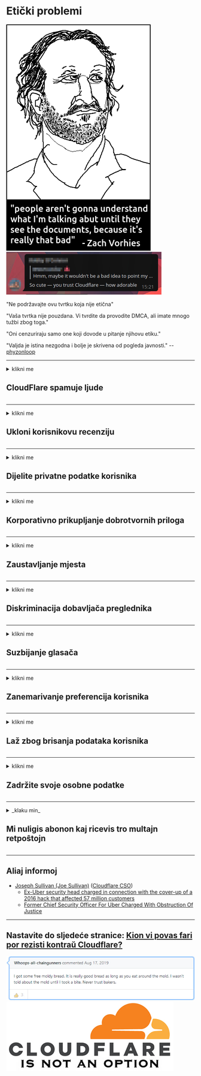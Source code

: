 # Etički problemi

![](../image/itsreallythatbad.jpg)
![](../image/telegram/c81238387627b4bfd3dcd60f56d41626.jpg)

"Ne podržavajte ovu tvrtku koja nije etična"

"Vaša tvrtka nije pouzdana. Vi tvrdite da provodite DMCA, ali imate mnogo tužbi zbog toga."

"Oni cenzuriraju samo one koji dovode u pitanje njihovu etiku."

"Valjda je istina nezgodna i bolje je skrivena od pogleda javnosti."  -- [phyzonloop](https://twitter.com/phyzonloop)


---


<details>
<summary>klikni me

## CloudFlare spamuje ljude
</summary>


Cloudflare šalje neželjenu e-poštu ne-Cloudflare korisnicima.

- Pošaljite e-poštu samo pretplatnicima koji su se prijavili
- Kad korisnik kaže "stani", prestani slati e-poštu

To je tako jednostavno. Ali Cloudflare ne zanima.
Cloudflare je rekao kako korištenje njihove usluge može zaustaviti sve neželjene pošte ili napadače.
Kako možemo zaustaviti Cloudflare bez aktiviranja Cloudflare-a?


| 🖼 | 🖼 |
| --- | --- |
| ![](../image/cfspam01.jpg) | ![](../image/cfspam03.jpg) |
| ![](../image/cfspam02.jpg) | ![](../image/cfspambrittany.jpg)<br>![](../image/cfspamtwtr.jpg) |

</details>

---

<details>
<summary>klikni me

## Ukloni korisnikovu recenziju
</summary>


Negativne kritike cenzure oblaka.
Ako objavite tekst protiv Cloudflare na Twitteru, imate priliku dobiti odgovor zaposlenika Cloudflare porukom "Ne, nije".
Ako na bilo kojem mjestu recenzije objavite negativnu recenziju, oni će je pokušati cenzurirati.


| 🖼 | 🖼 |
| --- | --- |
| ![](../image/cfcenrev_01.jpg)<br>![](../image/cfcenrev_02.jpg) | ![](../image/cfcenrev_03.jpg) |

</details>

---

<details>
<summary>klikni me

## Dijelite privatne podatke korisnika
</summary>


Cloudflare ima ogroman problem uznemiravanja.
Cloudflare dijeli osobne podatke onih koji se žale na hostovane web stranice.
Ponekad od vas traže da navedete svoju osobnu iskaznicu.
Ako ne želite biti maltretirani, napadnuti, pretučeni ili ubijeni, bolje se klonite web mjesta Cloudflared.


| 🖼 | 🖼 |
| --- | --- |
| ![](../image/cfdox_what.jpg) | ![](../image/cfdox_swat.jpg) |
| ![](../image/cfdox_kill.jpg) | ![](../image/cfdox_threat.jpg) |
| ![](../image/cfdox_dox.jpg) | ![](../image/cfdox_ex1.jpg)<br>![](../image/cfdox_ex2.jpg) |

</details>

---

<details>
<summary>klikni me

## Korporativno prikupljanje dobrotvornih priloga
</summary>


CloudFlare traži dobrotvorne priloge.
Prilično je grozno da bi američka korporacija tražila dobročinstvo zajedno s neprofitnim organizacijama koje imaju dobre prilike.
Ako volite blokirati ljude ili gubiti vrijeme drugih ljudi, možda biste htjeli naručiti neke pizze za zaposlenike Cloudflare-a.


![](../image/cfdonate.jpg)

</details>

---

<details>
<summary>klikni me

## Zaustavljanje mjesta
</summary>


Što ćete učiniti ako vaše web mjesto naglo padne?
Postoje izvješća da Cloudflare bez ikakvog upozorenja briše konfiguraciju korisnika ili zaustavlja uslugu bez ikakvog upozorenja.
Predlažemo vam da pronađete boljeg davatelja usluga.

![](../image/cftmnt.jpg)

</details>

---

<details>
<summary>klikni me

## Diskriminacija dobavljača preglednika
</summary>


CloudFlare daje preferencijalni tretman onima koji koriste Firefox, dok pruža neprijateljski tretman korisnicima koji ne koriste Tor-Browser preko Tora.
Korisnici koji s pravom odbiju izvršavati ne-besplatan JavaScript također primaju neprijateljski tretman.
Ta nejednakost u pristupu predstavlja zloupotrebu neutralnosti mreže i zlouporabu moći.

![](../image/browdifftbcx.gif)

- Lijevo: Tor preglednik, desno: Chrome. Ista IP adresa.

![](../image/browserdiff.jpg)

- Lijevo: preglednik Tor Browser Javascript onemogućen, kolačić omogućen
- Desno: omogućen je JavaScript Javascript, kolačić onemogućen

![](../image/cfsiryoublocked.jpg)

- QuteBrowser (manji preglednik) bez Tor (Clearnet IP)

| ***preglednik*** | ***Pristup liječenju*** |
| --- | --- |
| Tor Browser (Javascript omogućen) | pristup je dozvoljen |
| Firefox (Javascript omogućen) | pristup degradiran |
| Chromium (Javascript omogućen) | pristup degradiran |
| Chromium or Firefox (Javascript onemogućen) | pristup odbijen |
| Chromium or Firefox (Kolačić je onemogućen) | pristup odbijen |
| QuteBrowser | pristup odbijen |
| lynx | pristup odbijen |
| w3m | pristup odbijen |
| wget | pristup odbijen |


Zašto ne biste pomoću gumba Audio riješili jednostavan izazov?

Da, postoji gumb za zvuk, ali to ne radi uvijek preko Tor.
Ovu poruku dobit ćete kada je kliknete:

```
Pokušajte ponovno kasnije
Vaše računalo ili mreža možda šalju automatizirane upite.
Da bismo zaštitili naše korisnike, trenutno ne možemo obraditi vaš zahtjev.
Za više detalja posjetite našu stranicu pomoći
```

</details>

---

<details>
<summary>klikni me

## Suzbijanje glasača
</summary>


Birači u američkim državama registriraju se kako bi u konačnici glasovali putem web stranice državnog tajnika u državi u kojoj borave.
Republički uredi pod državnim tajnicima sudjeluju u suzbijanju birača putem web mjesta državnog tajnika putem Cloudflare-a.
Cloudflare-ovo neprijateljsko postupanje s Torovim korisnicima, njegova MITM-ova pozicija kao centralizirana globalna točka nadzora i njegova ukupna štetna uloga čini potencijalne birače oklijevati s registracijom.
Liberali posebno prihvaćaju privatnost.
Obrasci za registraciju birača prikupljaju osjetljive podatke o političkom naklonosti birača, osobnoj fizičkoj adresi, broju socijalnog osiguranja i datumu rođenja.
Većina država javno čini sve dostupne podskupine tih podataka, ali Cloudflare sve te podatke vidi kada se netko registrira za glasovanje.

Imajte na umu da registracija na papiru ne zaobilazi Cloudflare jer će zaposlenici tajnika državnih službi za unos podataka vjerojatno koristiti web stranicu Cloudflare za unos podataka.

| 🖼 | 🖼 |
| --- | --- |
| ![](../image/cfvotm_01.jpg) | ![](../image/cfvotm_02.jpg) |

- Change.org je poznata web stranica za prikupljanje glasova i poduzimanje akcija.
“ljudi svugdje započinju kampanje, mobiliziraju pristaše i rade s donositeljima odluka na pronalaženju rješenja.”
Nažalost, mnogi ljudi uopće ne mogu vidjeti change.org zbog Cloudflare-ovog agresivnog filtra.
Blokirano im je potpisivanje peticije, što ih isključuje iz demokratskog procesa.
Korištenje druge platforme bez oblaka poput OpenPetition pomaže u uklanjanju problema.

| 🖼 | 🖼 |
| --- | --- |
| ![](../image/changeorgasn.jpg) | ![](../image/changeorgtor.jpg) |

- Cloudflareov "atenski projekt" nudi besplatnu zaštitu na razini poduzeća na državnim i lokalnim web mjestima za izbore.
Oni su rekli da "njihovi birači mogu pristupiti informacijama o izborima i registraciji birača", ali to je laž, jer mnogi ljudi jednostavno ne mogu pregledavati web mjesto.

</details>

---

<details>
<summary>klikni me

## Zanemarivanje preferencija korisnika
</summary>


Ako nešto isključite, očekujete da nećete dobiti e-poštu o tome.
Cloudflare ignorira korisničke preferencije i dijeli podatke s korporacijama trećih strana bez pristanka kupca.
Ako koristite njihov besplatni plan, ponekad vam šalju e-poštu s molbom da kupite mjesečnu pretplatu.

![](../image/cfviopl_tp.jpg)

</details>

---

<details>
<summary>klikni me

## Laž zbog brisanja podataka korisnika
</summary>


Prema blogu ovog kupca bivšeg cloudflarea, Cloudflare laže o brisanju računa.
Danas mnoge tvrtke čuvaju vaše podatke nakon što zatvorite ili uklonite račun.
Većina dobrih tvrtki o tome spominje u svojoj politici privatnosti.
CloudFlare? Ne.

```
2019-08-05 CloudFlare mi je poslao potvrdu da su uklonili moj račun.
2019-10-02 Primio sam e-poruku od CloudFlare "jer sam klijent"
```

Cloudflare nije znao za riječ "ukloni".
Ako je stvarno uklonjen, zašto je ovaj bivši kupac dobio e-poštu?
Također je spomenuo da se Cloudflareova politika o privatnosti ne spominje.

```
Njihova nova pravila o privatnosti ne spominju zadržavanje podataka godinu dana.
```

![](../image/cfviopl_notdel.jpg)

Kako možete vjerovati Cloudflareu ako je njihova politika privatnosti LIE?

</details>

---

<details>
<summary>klikni me

## Zadržite svoje osobne podatke
</summary>


Brisanje Cloudflare računa je teška razina.

```
Pošaljite kartu za podršku pomoću kategorije "Račun",
i zatražiti brisanje računa u tijelu poruke.
Prije zahtjeva za brisanje ne morate imati vaše domene ili kreditne kartice.
```

Primit ćete ovu potvrdnu e-poštu.

![](../image/cf_deleteandkeep.jpg)

"Započeli smo obrađivati ​​vaš zahtjev za brisanje", ali "i dalje ćemo pohranjivati ​​vaše osobne podatke".

Možete li ovo "vjerovati"?

</details>

---

<details>
<summary>_klaku min_

## Mi nuligis abonon kaj ricevis tro multajn retpoŝtojn
</summary>


La uzanto nuligis sian 'Cloudflare stream' abonon kaj li ricevas retpoŝtajn memorigilojn ĉiutage por rememorigi lin pri nuligita abono.
Ne estas malaprobita butono. Kiel vi ĉesas ĉi tiun frenezon?

![](../image/barrageemailcancelsubscription.jpg)

Cloudflare diris al ĉi tiu uzanto kontakti subtenteamo kaj peti ĉiujn viajn enhavojn forigi.

- [t](https://web.archive.org/web/20210412165334/https://twitter.com/JohnHaldson/status/1381651569247088650)

</details>

---

## Aliaj informoj

- [Joseph Sullivan (Joe Sullivan)](../cloudflare_inc/cloudflare_members.md) ([Cloudflare CSO](https://twitter.com/eastdakota/status/1296522269313785862))
  - [Ex-Uber security head charged in connection with the cover-up of a 2016 hack that affected 57 million customers](https://www.businessinsider.com/uber-data-hack-security-head-joe-sullivan-charged-cover-up-2020-8)
  - [Former Chief Security Officer For Uber Charged With Obstruction Of Justice](https://www.justice.gov/usao-ndca/pr/former-chief-security-officer-uber-charged-obstruction-justice)


---

## Nastavite do sljedeće stranice:   [Kion vi povas fari por rezisti kontraŭ Cloudflare?](hr.action.md)

![](../image/freemoldybread.jpg)
![](../image/cfisnotanoption.jpg)
